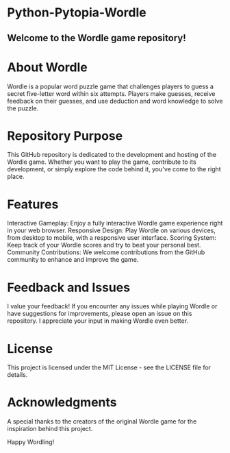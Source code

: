 # Python-Pytopia-Wordle
## Welcome to the Wordle game repository!

# About Wordle
Wordle is a popular word puzzle game that challenges players to guess a secret five-letter word within six attempts. Players make guesses, receive feedback on their guesses, and use deduction and word knowledge to solve the puzzle.

# Repository Purpose
This GitHub repository is dedicated to the development and hosting of the Wordle game. Whether you want to play the game, contribute to its development, or simply explore the code behind it, you've come to the right place.

# Features
Interactive Gameplay: Enjoy a fully interactive Wordle game experience right in your web browser.
Responsive Design: Play Wordle on various devices, from desktop to mobile, with a responsive user interface.
Scoring System: Keep track of your Wordle scores and try to beat your personal best.
Community Contributions: We welcome contributions from the GitHub community to enhance and improve the game.

# Feedback and Issues
I value your feedback! If you encounter any issues while playing Wordle or have suggestions for improvements, please open an issue on this repository. I appreciate your input in making Wordle even better.

# License
This project is licensed under the MIT License - see the LICENSE file for details.

# Acknowledgments
A special thanks to the creators of the original Wordle game for the inspiration behind this project.

Happy Wordling!

